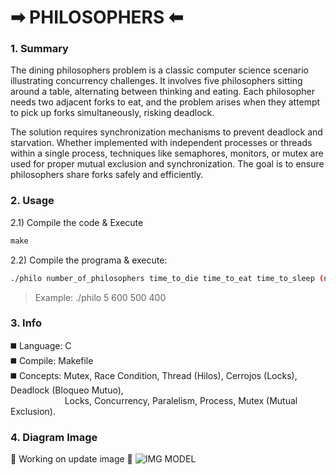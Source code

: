 # ➡︎ PHILOSOPHERS ⬅︎

### 1. Summary
The dining philosophers problem is a classic computer science scenario illustrating concurrency challenges. It involves five philosophers sitting around a table, alternating between thinking and eating. Each philosopher needs two adjacent forks to eat, and the problem arises when they attempt to pick up forks simultaneously, risking deadlock.

The solution requires synchronization mechanisms to prevent deadlock and starvation. Whether implemented with independent processes or threads within a single process, techniques like semaphores, monitors, or mutex are used for proper mutual exclusion and synchronization. The goal is to ensure philosophers share forks safely and efficiently.

### 2. Usage
2.1) Compile the code & Execute
   ```makefile
   make
   ```
2.2) Compile the programa & execute:
   ```bash
   ./philo number_of_philosophers time_to_die time_to_eat time_to_sleep (number_of_times_each_philosopher_must_eat)
   ```
   > Example: ./philo 5 600 500 400
   
### 3. Info
◼️ Language: C
<br>
◼️ Compile: Makefile
<br>
◼️ Concepts: Mutex, Race Condition, Thread (Hilos), Cerrojos (Locks), Deadlock (Bloqueo Mutuo), <br>
&nbsp; &nbsp; &nbsp; &nbsp; &nbsp; &nbsp; &nbsp; &nbsp; &nbsp;&nbsp;&nbsp;&nbsp;&nbsp;&nbsp;Locks, Concurrency, Paralelism, Process, Mutex (Mutual Exclusion).

### 4. Diagram Image
🚧 Working on update image 🚧
![IMG MODEL](https://github.com/brayans22/Philosophers/assets/90729742/6a60f67b-c04c-456f-9de4-ebd81967c598)
